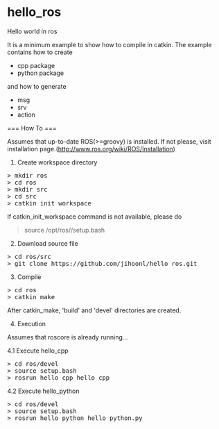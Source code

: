 hello_ros
=========

Hello world in ros

It is a minimum example to show how to compile in catkin. The example contains how to create

- cpp package
- python package

and how to generate

- msg
- srv
- action


=== How To ===

Assumes that up-to-date ROS(>=groovy) is installed. If not please, visit installation page.(http://www.ros.org/wiki/ROS/Installation)

1. Create workspace directory

<pre>
> mkdir ros
> cd ros
> mkdir src
> cd src
> catkin_init_workspace
</pre>

If catkin_init_workspace command is not available, please do

> source /opt/ros/<YOUR ROS RELEASE VERSION>/setup.bash

2. Download source file

<pre>
> cd ros/src
> git clone https://github.com/jihoonl/hello_ros.git
</pre>

3. Compile

<pre>
> cd ros
> catkin_make
</pre>

After catkin_make, 'build' and 'devel' directories are created.

4. Execution

Assumes that roscore is already running...
 
4.1 Execute hello_cpp
<pre>
> cd ros/devel
> source setup.bash
> rosrun hello_cpp hello_cpp
</pre>

4.2 Execute hello_python
<pre>
> cd ros/devel
> source setup.bash
> rosrun hello_python hello_python.py
</pre>

